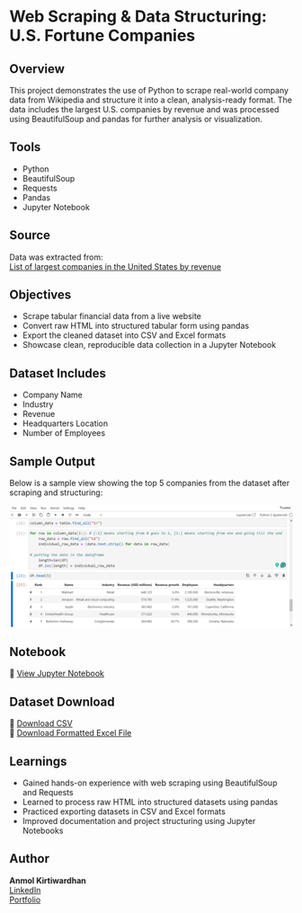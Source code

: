 # Web Scraping & Data Structuring: U.S. Fortune Companies

## Overview  
This project demonstrates the use of Python to scrape real-world company data from Wikipedia and structure it into a clean, analysis-ready format. The data includes the largest U.S. companies by revenue and was processed using BeautifulSoup and pandas for further analysis or visualization.

## Tools  
- Python  
- BeautifulSoup  
- Requests  
- Pandas  
- Jupyter Notebook

## Source  
Data was extracted from:  
[List of largest companies in the United States by revenue](https://en.wikipedia.org/wiki/List_of_largest_companies_in_the_United_States_by_revenue)

## Objectives  
- Scrape tabular financial data from a live website  
- Convert raw HTML into structured tabular form using pandas  
- Export the cleaned dataset into CSV and Excel formats  
- Showcase clean, reproducible data collection in a Jupyter Notebook

## Dataset Includes  
- Company Name  
- Industry  
- Revenue  
- Headquarters Location  
- Number of Employees  

## Sample Output  
Below is a sample view showing the top 5 companies from the dataset after scraping and structuring:

![Sample Output](https://github.com/Akwardhan/Web-Scraping-US-Fortune-Companies/blob/main/US_Fortune_Companies_Data_Extraction/Screenshot/Top%205%20Companies_Preview.png)

## Notebook  
📄 [View Jupyter Notebook](https://github.com/Akwardhan/Web-Scraping-US-Fortune-Companies/blob/main/US_Fortune_Companies_Data_Extraction/web_scraping_us_fortune_companies_analysis.ipynb)

## Dataset Download  
📁 [Download CSV](https://github.com/Akwardhan/Web-Scraping-US-Fortune-Companies/blob/main/US_Fortune_Companies_Data_Extraction/Companies.csv)  
📁 [Download Formatted Excel File](https://github.com/Akwardhan/Web-Scraping-US-Fortune-Companies/blob/main/US_Fortune_Companies_Data_Extraction/Companies_Formatted.xlsx)

## Learnings  
- Gained hands-on experience with web scraping using BeautifulSoup and Requests  
- Learned to process raw HTML into structured datasets using pandas  
- Practiced exporting datasets in CSV and Excel formats  
- Improved documentation and project structuring using Jupyter Notebooks

## Author  
**Anmol Kirtiwardhan**  
[LinkedIn](https://www.linkedin.com/in/akwardhan/)  
[Portfolio](https://your-portfolio.com)
